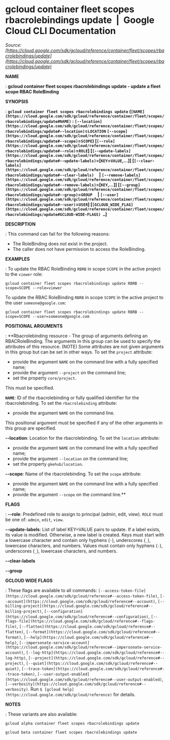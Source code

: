 # gcloud container fleet scopes rbacrolebindings update  |  Google Cloud CLI Documentation

*Source: [https://cloud.google.com/sdk/gcloud/reference/container/fleet/scopes/rbacrolebindings/update](https://cloud.google.com/sdk/gcloud/reference/container/fleet/scopes/rbacrolebindings/update)*

**NAME**

: **gcloud container fleet scopes rbacrolebindings update - update a fleet scope RBAC RoleBinding**

**SYNOPSIS**

: **`gcloud container fleet scopes rbacrolebindings update` (`[NAME](https://cloud.google.com/sdk/gcloud/reference/container/fleet/scopes/rbacrolebindings/update#NAME)` : `[--location](https://cloud.google.com/sdk/gcloud/reference/container/fleet/scopes/rbacrolebindings/update#--location)`=`LOCATION` `[--scope](https://cloud.google.com/sdk/gcloud/reference/container/fleet/scopes/rbacrolebindings/update#--scope)`=`SCOPE`) [`[--role](https://cloud.google.com/sdk/gcloud/reference/container/fleet/scopes/rbacrolebindings/update#--role)`=`ROLE`] [`[--update-labels](https://cloud.google.com/sdk/gcloud/reference/container/fleet/scopes/rbacrolebindings/update#--update-labels)`=[`KEY`=`VALUE`,…]] [`[--clear-labels](https://cloud.google.com/sdk/gcloud/reference/container/fleet/scopes/rbacrolebindings/update#--clear-labels)`     | `[--remove-labels](https://cloud.google.com/sdk/gcloud/reference/container/fleet/scopes/rbacrolebindings/update#--remove-labels)`=[`KEY`,…]] [`[--group](https://cloud.google.com/sdk/gcloud/reference/container/fleet/scopes/rbacrolebindings/update#--group)`=`GROUP`     | `[--user](https://cloud.google.com/sdk/gcloud/reference/container/fleet/scopes/rbacrolebindings/update#--user)`=`USER`] [`[GCLOUD_WIDE_FLAG](https://cloud.google.com/sdk/gcloud/reference/container/fleet/scopes/rbacrolebindings/update#GCLOUD-WIDE-FLAGS) …`]**

**DESCRIPTION**

: This command can fail for the following reasons:

- The RoleBinding does not exist in the project.
- The caller does not have permission to access the RoleBinding.

**EXAMPLES**

: To update the RBAC RoleBinding `RBRB` in scope `SCOPE` in
the active project to the `viewer` role:

```
gcloud container fleet scopes rbacrolebindings update RBRB --scope=SCOPE --role=viewer
```

To update the RBAC RoleBinding `RBRB` in scope `SCOPE` in
the active project to the user `someone@google.com`:

```
gcloud container fleet scopes rbacrolebindings update RBRB --scope=SCOPE --user=someone@google.com
```

**POSITIONAL ARGUMENTS**

: **Rbacrolebinding resource - The group of arguments defining an RBACRoleBinding.
The arguments in this group can be used to specify the attributes of this
resource. (NOTE) Some attributes are not given arguments in this group but can
be set in other ways.
To set the `project` attribute:

- provide the argument `NAME` on the command line with a fully
specified name;
- provide the argument `--project` on the command line;
- set the property `core/project`.

This must be specified.

**`NAME`**:
ID of the rbacrolebinding or fully qualified identifier for the rbacrolebinding.
To set the `rbacrolebinding` attribute:

- provide the argument `NAME` on the command line.

This positional argument must be specified if any of the other arguments in this
group are specified.

**--location**:
Location for the rbacrolebinding.
To set the `location` attribute:

- provide the argument `NAME` on the command line with a fully
specified name;
- provide the argument `--location` on the command line;
- set the property `gkehub/location`.

**--scope**:
Name of the rbacrolebinding.
To set the `scope` attribute:

- provide the argument `NAME` on the command line with a fully
specified name;
- provide the argument `--scope` on the command line.**

**FLAGS**

: **--role**:
Predefined role to assign to principal (admin, edit, view).
`ROLE` must be one of: `admin`,
`edit`, `view`.

**--update-labels**:
List of label KEY=VALUE pairs to update. If a label exists, its value is
modified. Otherwise, a new label is created.
Keys must start with a lowercase character and contain only hyphens
(`-`), underscores (`_`), lowercase characters, and
numbers. Values must contain only hyphens (`-`), underscores
(`_`), lowercase characters, and numbers.

**--clear-labels**

**--group**

**GCLOUD WIDE FLAGS**

: These flags are available to all commands: `[--access-token-file](https://cloud.google.com/sdk/gcloud/reference#--access-token-file)`,
`[--account](https://cloud.google.com/sdk/gcloud/reference#--account)`, `[--billing-project](https://cloud.google.com/sdk/gcloud/reference#--billing-project)`,
`[--configuration](https://cloud.google.com/sdk/gcloud/reference#--configuration)`,
`[--flags-file](https://cloud.google.com/sdk/gcloud/reference#--flags-file)`,
`[--flatten](https://cloud.google.com/sdk/gcloud/reference#--flatten)`, `[--format](https://cloud.google.com/sdk/gcloud/reference#--format)`, `[--help](https://cloud.google.com/sdk/gcloud/reference#--help)`, `[--impersonate-service-account](https://cloud.google.com/sdk/gcloud/reference#--impersonate-service-account)`,
`[--log-http](https://cloud.google.com/sdk/gcloud/reference#--log-http)`,
`[--project](https://cloud.google.com/sdk/gcloud/reference#--project)`, `[--quiet](https://cloud.google.com/sdk/gcloud/reference#--quiet)`, `[--trace-token](https://cloud.google.com/sdk/gcloud/reference#--trace-token)`, `[--user-output-enabled](https://cloud.google.com/sdk/gcloud/reference#--user-output-enabled)`,
`[--verbosity](https://cloud.google.com/sdk/gcloud/reference#--verbosity)`.
Run `$ [gcloud help](https://cloud.google.com/sdk/gcloud/reference)` for details.

**NOTES**

: These variants are also available:

```
gcloud alpha container fleet scopes rbacrolebindings update
```

```
gcloud beta container fleet scopes rbacrolebindings update
```